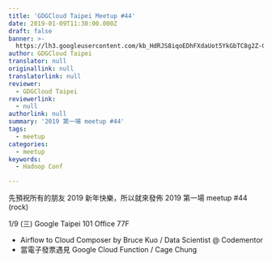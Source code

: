 ```yaml
---
title: 'GDGCloud Taipei Meetup #44'
date: 2019-01-09T11:30:00.000Z
draft: false
banner: >-
  https://lh3.googleusercontent.com/kb_HdRJS8iqoEDhFXdaUot5YkGbTC8g2Z-GgNkqvxHNcP2Hy4DsKb6DiQsJ_sDEl-Gti_mOfXDK6zC-DZH7wM0j554qKT8IJoETzcoHwWMgu0-oM-xe9La5wQ_8GxwBnqdA0LsviD2EXNtvgLLLZtW983jy1Lj1-R6CV8UrIVTYz6jYGAinr175RuJ5yU9IEDhfH8f2gLNuGrZ7Xaflki0eXxstolt1O0BAeM0-epJcuKwgEgLIOHtQi9u9xCUHLhzm2drwM7mlGQhOdbHkmLcAio2HAPV26krhisJ7vqzuTPnF7whVkPQpb_XR0jf3G3IX1WWofbyeXIb3sJvt3WIYMgEIpWNRZPEJdtyLO76Foqgel7gP_245EmHkhenF24T0eEA7t_4fnf8CDhSyqPL2y_lAm8wxz5qFrN8JqAFj3IzhJwwONBxUA5sSL4dOkIq03dENpoVgBjIthRmwk_vrWewEYdO-FT4isWOrK9m6ihmvh5Mqp6svqUuruerNg3o3tQBFmDi7HA9aQDc6B2XdMFOrvMo3quWYHGiYYMiGW70kLmt7TmrFICM1qSGF6Cmfo-duyl1OKw78TOEAlmrfOHAYvxqOjflyREt7qJrFBu5mV_irRA_VHquTnSgwldcuDy9OsLkFn-T-MnWYjy0uicfHiAfRctl0rPYl8DSk73t6DqqDvCX_vDJcjwroHsMHzjFDEKbT4yqHcwdGgQYrMIA=w834-h627-no
author: GDGCloud Taipei
translator: null
originallink: null
translatorlink: null
reviewer:
  - GDGCloud Taipei
reviewerlink:
  - null
authorlink: null
summary: '2019 第一場 meetup #44'
tags:
  - meetup
categories:
  - meetup
keywords:
  - Hadoop Conf

---
```


先預祝所有的朋友 2019 新年快樂，所以就來發佈 2019 第一場 meetup #44 (rock)

1/9 (三) Google Taipei 101 Office 77F

- Airflow to Cloud Composer by Bruce Kuo / Data Scientist @ Codementor
- 當電子發票遇見 Google Cloud Function / Cage Chung